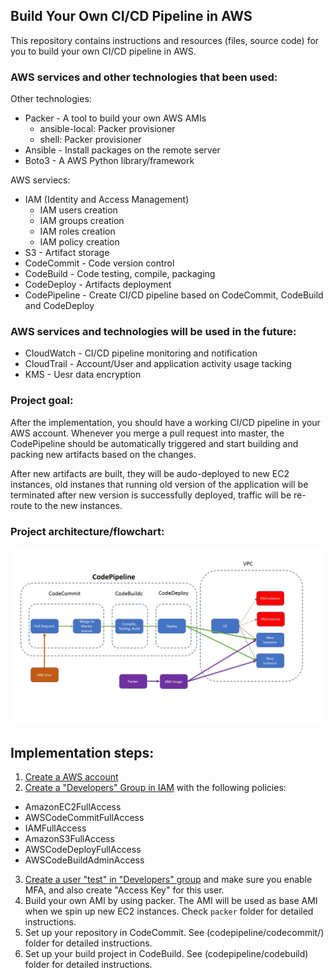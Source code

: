 ## Build Your Own CI/CD Pipeline in AWS

This repository contains instructions and resources (files, source code) for you to build your own CI/CD pipeline in AWS.

### AWS services and other technologies that been used:
Other technologies:
* Packer - A tool to build your own AWS AMIs
  * ansible-local: Packer provisioner
  * shell: Packer provisioner
* Ansible - Install packages on the remote server
* Boto3 - A AWS Python library/framework

AWS serviecs:
* IAM (Identity and Access Management)
  * IAM users creation
  * IAM groups creation
  * IAM roles creation
  * IAM policy creation
* S3 - Artifact storage
* CodeCommit - Code version control
* CodeBuild - Code testing, compile, packaging
* CodeDeploy - Artifacts deployment
* CodePipeline - Create CI/CD pipeline based on CodeCommit, CodeBuild and CodeDeploy

### AWS services and technologies will be used in the future:
* CloudWatch - CI/CD pipeline monitoring and notification
* CloudTrail - Account/User and application activity usage tacking
* KMS - Uesr data encryption

### Project goal:
After the implementation, you should have a working CI/CD pipeline in your AWS account. Whenever you merge a pull request into master, the CodePipeline should be automatically triggered and start building and packing new artifacts based on the changes. 

After new artifacts are built, they will be audo-deployed to new EC2 instances, old instanes that running old version of the application will be terminated after new version is successfully deployed, traffic will be re-route to the new instances.

### Project architecture/flowchart:
![Project flowchart](files/image/architecture.JPG)

## Implementation steps:
1. [Create a AWS account](https://aws.amazon.com/free/?sc_channel=PS&sc_campaign=acquisition_US&sc_publisher=google&sc_medium=cloud_computing_b&sc_content=aws_account_p_control_q32016&sc_detail=create%20aws%20account&sc_category=cloud_computing&sc_segment=102882714042&sc_matchtype=p&sc_country=US&s_kwcid=AL!4422!3!102882714042!p!!g!!create%20aws%20account&ef_id=WiBbmgAABHt7gARB:20180122215959:s)
2. [Create a "Developers" Group in IAM](https://docs.aws.amazon.com/IAM/latest/UserGuide/id_groups_create.html) with the following policies:
  * AmazonEC2FullAccess
  * AWSCodeCommitFullAccess
  * IAMFullAccess
  * AmazonS3FullAccess
  * AWSCodeDeployFullAccess
  * AWSCodeBuildAdminAccess
3. [Create a user "test" in "Developers" group](https://docs.aws.amazon.com/IAM/latest/UserGuide/id_users_create.html) and make sure you enable MFA, and also create "Access Key" for this user.
4. Build your own AMI by using packer. The AMI will be used as base AMI when we spin up new EC2 instances. Check `packer` folder for detailed instructions.
5. Set up your repository in CodeCommit. See (codepipeline/codecommit/) folder for detailed instructions.
6. Set up your build project in CodeBuild. See (codepipeline/codebuild) folder for detailed instructions.